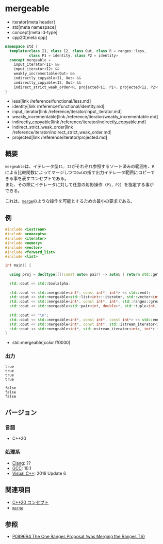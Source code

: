 # mergeable
* iterator[meta header]
* std[meta namespace]
* concept[meta id-type]
* cpp20[meta cpp]

```cpp
namespace std {
  template<class I1, class I2, class Out, class R = ranges::less,
           class P1 = identity, class P2 = identity>
  concept mergeable =
    input_iterator<I1> &&
    input_iterator<I2> &&
    weakly_incrementable<Out> &&
    indirectly_copyable<I1, Out> &&
    indirectly_copyable<I2, Out> &&
    indirect_strict_weak_order<R, projected<I1, P1>, projected<I2, P2>>;
}
```
* less[link /reference/functional/less.md]
* identity[link /reference/functional/identity.md]
* input_iterator[link /reference/iterator/input_iterator.md]
* weakly_incrementable[link /reference/iterator/weakly_incrementable.md]
* indirectly_copyable[link /reference/iterator/indirectly_copyable.md]
* indirect_strict_weak_order[link /reference/iterator/indirect_strict_weak_order.md]
* projected[link /reference/iterator/projected.md]

## 概要

`mergeable`は、イテレータ型`I1, I2`がそれぞれ参照するソート済みの範囲を、`R`による比較関数によってマージしつつ`Out`の指す出力イテレータ範囲にコピーできる事を表すコンセプトである。  
また、その際にイテレータに対して任意の射影操作（`P1, P2`）を指定する事ができる。

これは、[`merge`](/reference/algorithm/merge.md)のような操作を可能とするための最小の要求である。

## 例
```cpp example
#include <iostream>
#include <concepts>
#include <iterator>
#include <memory>
#include <vector>
#include <forward_list>
#include <list>

int main() {
  
  using proj = decltype([](const auto& pair) -> auto& { return std::get<0>(pair); });
  
  std::cout << std::boolalpha;
  
  std::cout << std::mergeable<int*, const int*, int*> << std::endl;
  std::cout << std::mergeable<std::list<int>::iterator, std::vector<int>::iterator, std::forward_list<int>::iterator> << std::endl;
  std::cout << std::mergeable<int*, const int*, int*, std::ranges::greater> << std::endl;
  std::cout << std::mergeable<std::pair<int, double>*, std::tuple<int, double>*, std::vector<std::tuple<int, double>>::iterator, std::ranges::less, proj, proj> << std::endl;
  
  std::cout << "\n";
  std::cout << std::mergeable<int*, const int*, const int*> << std::endl;
  std::cout << std::mergeable<int*, const int*, std::istream_iterator<int>> << std::endl;
  std::cout << std::mergeable<int*, std::ostream_iterator<int>, int*> << std::endl;
}
```
* std::mergeable[color ff0000]

### 出力
```
true
true
true
true

false
false
false
```

## バージョン
### 言語
- C++20

### 処理系
- [Clang](/implementation.md#clang): ??
- [GCC](/implementation.md#gcc): 10.1
- [Visual C++](/implementation.md#visual_cpp): 2019 Update 6

## 関連項目

- [C++20 コンセプト](/lang/cpp20/concepts.md)
- [`merge`](/reference/algorithm/merge.md)

## 参照

- [P0896R4 The One Ranges Proposal (was Merging the Ranges TS)](http://www.open-std.org/jtc1/sc22/wg21/docs/papers/2018/p0896r4.pdf)
